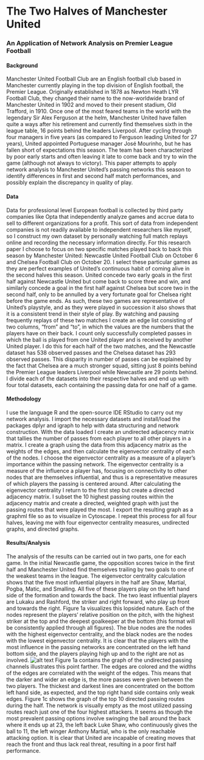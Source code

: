 # The Two Halves of Manchester United
### An Application of Network Analysis on Premier League Football

#### Background
Manchester United Football Club are an English football club based in Manchester currently playing in the top division of English football, the Premier League. Originally established in 1878 as Newton Heath LYR Football Club, they changed their name to the now-worldwide brand of Manchester United in 1902 and moved to their present stadium, Old Trafford, in 1910. Once one of the most feared teams in the world with the legendary Sir Alex Ferguson at the helm, Manchester United have fallen quite a ways after his retirement and currently find themselves sixth in the league table, 16 points behind the leaders Liverpool. After cycling through four managers in five years (as compared to Ferguson leading United for 27 years), United appointed Portuguese manager José Mourinho, but he has fallen short of expectations this season. The team has been characterized by poor early starts and often leaving it late to come back and try to win the game (although not always to victory). This paper attempts to apply network analysis to Manchester United’s passing networks this season to identify differences in first and second half match performances, and possibly explain the discrepancy in quality of play.

#### Data
Data for professional level European football is collected by third party companies like Opta that independently analyze games and accrue data to sell to different organizations for a profit. This sort of data from independent companies is not readily available to independent researchers like myself, so I construct my own dataset by personally watching full match replays online and recording the necessary information directly. For this research paper I choose to focus on two specific matches played back to back this season by Manchester United: Newcastle United Football Club on October 6 and Chelsea Football Club on October 20. I select these particular games as they are perfect examples of United’s continuous habit of coming alive in the second halves this season. United concede two early goals in the first half against Newcastle United but come back to score three and win, and similarly concede a goal in the first half against Chelsea but score two in the second half, only to be annulled by a very fortunate goal for Chelsea right before the game ends. As such, these two games are representative of United’s playstyle, and as they were played in succession it also shows that it is a consistent trend in their style of play.
By watching and pausing frequently replays of these two matches I create an edge list consisting of two columns, “from” and “to”, in which the values are the numbers that the players have on their back. I count only successfully completed passes in which the ball is played from one United player and is received by another United player. I do this for each half of the two matches, and the Newcastle dataset has 538 observed passes and the Chelsea dataset has 293 observed passes. This disparity in number of passes can be explained by the fact that Chelsea are a much stronger squad, sitting just 8 points behind the Premier League leaders Liverpool while Newcastle are 29 points behind. I divide each of the datasets into their respective halves and end up with four total datasets, each containing the passing data for one half of a game.

#### Methodology
I use the language R and the open-source IDE RStudio to carry out my network analysis. I import the necessary datasets and install/load the packages dplyr and igraph to help with data structuring and network construction. With the data loaded I create an undirected adjacency matrix that tallies the number of passes from each player to all other players in a matrix. I create a graph using the data from this adjacency matrix as the weights of the edges, and then calculate the eigenvector centrality of each of the nodes. I choose the eigenvector centrality as a measure of a player’s importance within the passing network. The eigenvector centrality is a measure of the influence a player has, focusing on connectivity to other nodes that are themselves influential, and thus is a representative measures of which players the passing is centered around. After calculating the eigenvector centrality I return to the first step but create a directed adjacency matrix. I subset the 10 highest passing routes within the adjacency matrix and create a directed, weighted graph with just the passing routes that were played the most. I export the resulting graph as a graphml file so as to visualize in Cytoscape. I repeat this process for all four halves, leaving me with four eigenvector centrality measures, undirected graphs, and directed graphs.

#### Results/Analysis
The analysis of the results can be carried out in two parts, one for each game. In the initial Newcastle game, the opposition scores twice in the first half and Manchester United find themselves trailing by two goals to one of the weakest teams in the league. The eigenvector centrality calculation shows that the five most influential players in the half are Shaw, Martial, Pogba, Matic, and Smalling. All five of these players play on the left hand side of the formation and towards the back. The two least influential players are Lukaku and Rashford, the striker and right forward, who play up front and towards the right. Figure 1a visualizes this lopsided nature. Each of the nodes represent the players’ relative position on the pitch, with the highest striker at the top and the deepest goalkeeper at the bottom (this format will be consistently applied through all figures). The blue nodes are the nodes with the highest eigenvector centrality, and the black nodes are the nodes with the lowest eigenvector centrality. It is clear that the players with the most influence in the passing networks are concentrated on the left hand bottom side, and the players playing high up and to the right are not as involved.
![alt text](/githubfigures/newcastle/eigencrop1.png "Figure 1a: Eigenvector centrality, Newcastle first half")
Figure 1a contains the graph of the undirected passing channels illustrates this point farther. The edges are colored and the widths of the edges are correlated with the weight of the edges. This means that the darker and wider an edge is, the more passes were given between the two players. The thickest and darkest lines are concentrated on the bottom left hand side, as expected, and the top right hand side contains only weak edges. Figure 1c shows the graph of the top 10 directed passing routes during the half. The network is visually empty as the most utilized passing routes reach just one of the four highest attackers. It seems as though the most prevalent passing options involve swinging the ball around the back where it ends up at 23, the left back Luke Shaw, who continuously gives the ball to 11, the left winger Anthony Martial, who is the only reachable attacking option. It is clear that United are incapable of creating moves that reach the front and thus lack real threat, resulting in a poor first half performance. 
